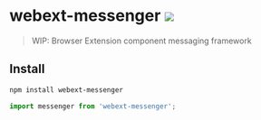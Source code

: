 # webext-messenger [![][badge-gzip]][link-bundlephobia]

[badge-gzip]: https://img.shields.io/bundlephobia/minzip/webext-messenger.svg?label=gzipped
[link-bundlephobia]: https://bundlephobia.com/result?p=webext-messenger

> WIP: Browser Extension component messaging framework

## Install

```sh
npm install webext-messenger
```

```js
import messenger from 'webext-messenger';
```
